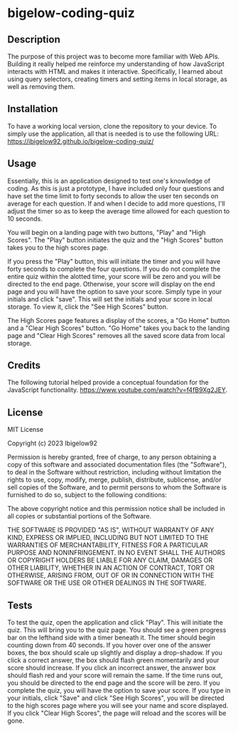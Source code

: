 # bigelow-coding-quiz

## Description

The purpose of this project was to become more familiar with Web APIs. Building it really helped me reinforce my understanding of how JavaScript interacts with HTML and makes it interactive. Specifically, I learned about using query selectors, creating timers and setting items in local storage, as well as removing them. 

## Installation

To have a working local version, clone the repository to your device. To simply use the application, all that is needed is to use the following URL: https://ibigelow92.github.io/bigelow-coding-quiz/

## Usage

Essentially, this is an application designed to test one's knowledge of coding. As this is just a prototype, I have included only four questions and have set the time limit to forty seconds to allow the user ten seconds on average for each question. If and when I decide to add more questions, I'll adjust the timer so as to keep the average time allowed for each question to 10 seconds. 

You will begin on a landing page with two buttons, "Play" and "High Scores". The "Play" button initiates the quiz and the "High Scores" button takes you to the high scores page. 

If you press the "Play" button, this will initiate the timer and you will have forty seconds to complete the four questions. If you do not complete the entire quiz within the alotted time, your score will be zero and you will be directed to the end page. Otherwise, your score will display on the end page and you will have the option to save your score. Simply type in your initials and click "save". This will set the initials and your score in local storage. To view it, click the "See High Scores" button. 

The High Scores page features a display of the scores, a "Go Home" button and a "Clear High Scores" button. "Go Home" takes you back to the landing page and "Clear High Scores" removes all the saved score data from local storage. 

## Credits

The following tutorial helped provide a conceptual foundation for the JavaScript functionality. https://www.youtube.com/watch?v=f4fB9Xg2JEY. 

## License

MIT License

Copyright (c) 2023 Ibigelow92

Permission is hereby granted, free of charge, to any person obtaining a copy
of this software and associated documentation files (the "Software"), to deal
in the Software without restriction, including without limitation the rights
to use, copy, modify, merge, publish, distribute, sublicense, and/or sell
copies of the Software, and to permit persons to whom the Software is
furnished to do so, subject to the following conditions:

The above copyright notice and this permission notice shall be included in all
copies or substantial portions of the Software.

THE SOFTWARE IS PROVIDED "AS IS", WITHOUT WARRANTY OF ANY KIND, EXPRESS OR
IMPLIED, INCLUDING BUT NOT LIMITED TO THE WARRANTIES OF MERCHANTABILITY,
FITNESS FOR A PARTICULAR PURPOSE AND NONINFRINGEMENT. IN NO EVENT SHALL THE
AUTHORS OR COPYRIGHT HOLDERS BE LIABLE FOR ANY CLAIM, DAMAGES OR OTHER
LIABILITY, WHETHER IN AN ACTION OF CONTRACT, TORT OR OTHERWISE, ARISING FROM,
OUT OF OR IN CONNECTION WITH THE SOFTWARE OR THE USE OR OTHER DEALINGS IN THE
SOFTWARE.

## Tests

To test the quiz, open the application and click "Play". This will initiate the quiz. This will bring you to the quiz page. You should see a green progress bar on the lefthand side with a timer beneath it. The timer should begin counting down from 40 seconds. If you hover over one of the answer boxes, the box should scale up slightly and display a drop-shadow. If you click a correct answer, the box should flash green momentarily and your score should increase. If you click an incorrect answer, the answer box should flash red and your score will remain the same. If the time runs out, you should be directed to the end page and the score will be zero. If you complete the quiz, you will have the option to save your score. If you type in your initials, click "Save" and click "See High Scores", you will be directed to the high scores page where you will see your name and score displayed. If you click "Clear High Scores", the page will reload and the scores will be gone. 
